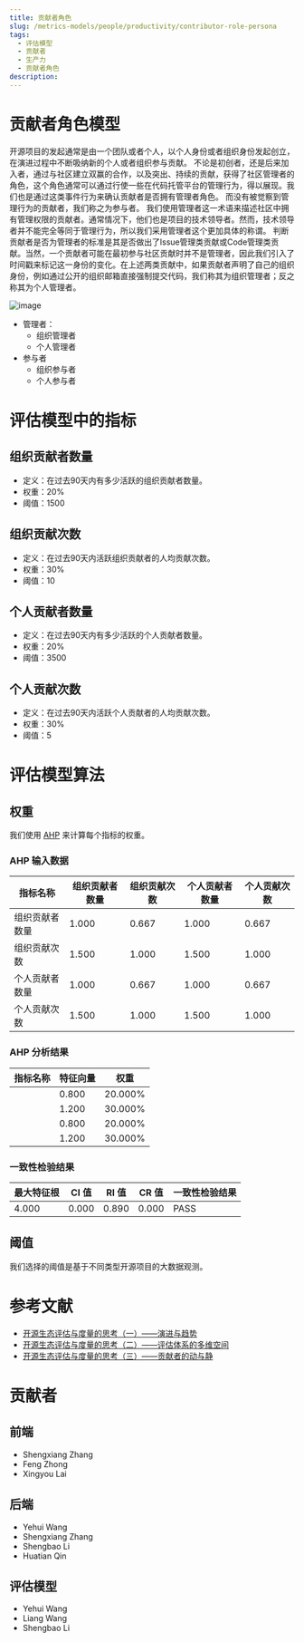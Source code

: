 ```yaml
---
title: 贡献者角色
slug: /metrics-models/people/productivity/contributor-role-persona
tags:
  - 评估模型
  - 贡献者
  - 生产力
  - 贡献者角色
description: 
---
```


# 贡献者角色模型

开源项目的发起通常是由一个团队或者个人，以个人身份或者组织身份发起创立，在演进过程中不断吸纳新的个人或者组织参与贡献。 不论是初创者，还是后来加入者，通过与社区建立双赢的合作，以及突出、持续的贡献，获得了社区管理者的角色，这个角色通常可以通过行使一些在代码托管平台的管理行为，得以展现。我们也是通过这类事件行为来确认贡献者是否拥有管理者角色。 而没有被觉察到管理行为的贡献者，我们称之为参与者。 
我们使用管理者这一术语来描述社区中拥有管理权限的贡献者。通常情况下，他们也是项目的技术领导者。然而，技术领导者并不能完全等同于管理行为，所以我们采用管理者这个更加具体的称谓。 
判断贡献者是否为管理者的标准是其是否做出了Issue管理类贡献或Code管理类贡献。当然，一个贡献者可能在最初参与社区贡献时并不是管理者，因此我们引入了时间戳来标记这一身份的变化。在上述两类贡献中，如果贡献者声明了自己的组织身份，例如通过公开的组织邮箱直接强制提交代码，我们称其为组织管理者；反之称其为个人管理者。

![image](https://github.com/oss-compass/docs-zh/assets/53640896/1d4e4c75-7668-4d9a-a3d2-a4eeb3515772)

- 管理者： 
    - 组织管理者
    - 个人管理者
- 参与者
    - 组织参与者
    - 个人参与者


# 评估模型中的指标

## 组织贡献者数量

- 定义：在过去90天内有多少活跃的组织贡献者数量。
- 权重：20%
- 阈值：1500

## 组织贡献次数

- 定义：在过去90天内活跃组织贡献者的人均贡献次数。
- 权重：30%
- 阈值：10

## 个人贡献者数量

- 定义：在过去90天内有多少活跃的个人贡献者数量。
- 权重：20%
- 阈值：3500

## 个人贡献次数

- 定义：在过去90天内活跃个人贡献者的人均贡献次数。
- 权重：30%
- 阈值：5



# 评估模型算法

## 权重

我们使用 [AHP](https://en.wikipedia.org/wiki/Analytic_hierarchy_process) 来计算每个指标的权重。

### AHP 输入数据

| 指标名称  | 组织贡献者数量 | 组织贡献次数 | 个人贡献者数量 | 个人贡献次数 |
| --- | --- | --- | --- | --- |
| 组织贡献者数量 | 1.000 | 0.667 | 1.000 | 0.667 |
| 组织贡献次数 | 1.500 | 1.000 | 1.500 | 1.000 |
| 个人贡献者数量 | 1.000 | 0.667 | 1.000 | 0.667 |
| 个人贡献次数 | 1.500 | 1.000 | 1.500 | 1.000 |

### AHP 分析结果

| 指标名称  | 特征向量 | 权重      |
| --- | --- | --- |
| | 0.800 | 20.000% |
| | 1.200 | 30.000% |
| | 0.800 | 20.000% |
| | 1.200 | 30.000% |

### 一致性检验结果

| 最大特征根 | CI 值 | RI 值 | CR 值 | 一致性检验结果 |
| --- | --- | --- | --- | --- |
| 4.000 | 0.000 | 0.890 | 0.000 | PASS    |

## 阈值

我们选择的阈值是基于不同类型开源项目的大数据观测。

# 参考文献

* [开源生态评估与度量的思考（一）——演进与趋势](https://mp.weixin.qq.com/s/7vUUPgrfRpSUasZdQLRAhA) 
* [开源生态评估与度量的思考（二）——评估体系的多维空间](https://mp.weixin.qq.com/s/ZEcphoxPVTux5_0J7JMxqA) 
* [开源生态评估与度量的思考（三）——贡献者的动与静](https://mp.weixin.qq.com/s/MDzUmOPgzBRaPMDnKlhaRw) 

# 贡献者

## 前端

* Shengxiang Zhang
* Feng Zhong
* Xingyou Lai

## 后端

* Yehui Wang
* Shengxiang Zhang
* Shengbao Li
* Huatian Qin

## 评估模型

* Yehui Wang
* Liang Wang
* Shengbao Li
